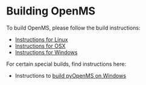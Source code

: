 # Building OpenMS

To build OpenMS, please follow the build instructions:

* [Instructions for Linux](instructions-for-linux.md)
* [Instructions for OSX](instructions-for-osx.md)
* [Instructions for Windows](instructions-for-windows.md)

For certain special builds, find instructions here:

* Instructions to [build pyOpenMS on Windows](alinkstob)
